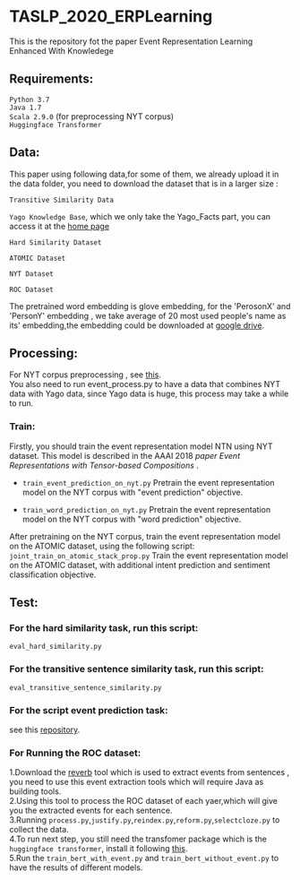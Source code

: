 # TASLP_2020_ERPLearning
This is the repository fot the paper Event Representation Learning Enhanced With Knowledege

## Requirements:  
`Python 3.7`   
`Java 1.7`  
`Scala 2.9.0` (for preprocessing NYT corpus)  
`Huggingface Transformer`  

## Data:
This paper using following data,for some of them, we already upload it in the data folder, you need to download the dataset that is in a larger size  :  

`Transitive Similarity Data`  

`Yago Knowledge Base`, which we only take the Yago_Facts part, you can access it at the [home page](https://www.mpi-inf.mpg.de/departments/databases-and-information-systems/research/yago-naga/yago)    

`Hard Similarity Dataset`  

`ATOMIC Dataset`  

`NYT Dataset`  

`ROC Dataset`  

The pretrained word embedding is glove embedding, for the 'PerosonX' and 'PersonY' embedding , we take average of 20 most used people's name as its' embedding,the embedding could be downloaded at [google drive](https://drive.google.com/file/d/1Jw-X-mVci5VbKg0Gl0ZRRwhgfgyiZ7Vc/view?usp=drive_open).   

## Processing:  
For NYT corpus preprocessing , see [this](https://github.com/MagiaSN/CommonsenseERL_EMNLP_2019/blob/master/preproc/README.md).  
You also need to run event_process.py to have a data that combines NYT data with Yago data, since Yago data is huge, this process may take a while to run.  
### Train:  
Firstly, you should train the event representation model NTN using NYT dataset. This model is described in  the AAAI 2018 *paper Event Representations with Tensor-based Compositions* .    

* `train_event_prediction_on_nyt.py` Pretrain the event representation model on the NYT corpus with "event prediction" objective.  

* `train_word_prediction_on_nyt.py` Pretrain the event representation model on the NYT corpus with "word prediction" objective.   

After pretraining on the NYT corpus, train the event representation model on the ATOMIC dataset, using the following script:  
`joint_train_on_atomic_stack_prop.py` Train the event representation model on the ATOMIC dataset, with additional intent prediction and sentiment classification objective.  

## Test:
### For the hard similarity task, run this script:  
`eval_hard_similarity.py `
### For the transitive sentence similarity task, run this script:  
`eval_transitive_sentence_similarity.py`  
### For the script event prediction task:  
see this [repository](https://github.com/MagiaSN/ConstructingNEEG_IJCAI_2018).  
### For Running the ROC dataset:
1.Download the [reverb](https://github.com/knowitall/reverb) tool which is used to extract events from sentences , you need to use this event extraction tools which will require Java as building tools.  
2.Using this tool to process the ROC dataset of each yaer,which will give you the extracted events for each sentence.  
3.Running `process.py`,`justify.py`,`reindex.py`,`reform.py`,`selectcloze.py` to collect the data.  
4.To run next step, you still need the transfomer package which is the `huggingface transformer`, install it following [this](https://huggingface.co/).  
5.Run the `train_bert_with_event.py` and `train_bert_without_event.py` to have the results of different models.  




